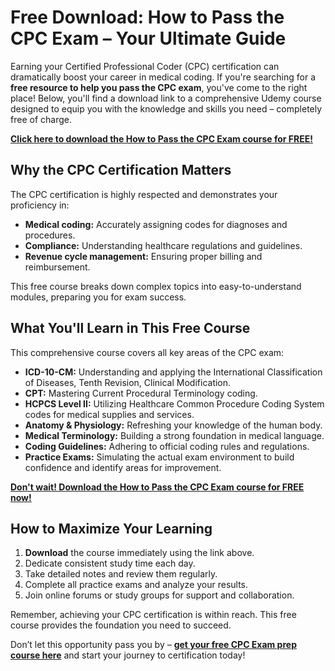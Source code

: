 # Free Download: How to Pass the CPC Exam – Your Ultimate Guide

Earning your Certified Professional Coder (CPC) certification can dramatically boost your career in medical coding. If you're searching for a **free resource to help you pass the CPC exam**, you've come to the right place! Below, you'll find a download link to a comprehensive Udemy course designed to equip you with the knowledge and skills you need – completely free of charge.

[**Click here to download the How to Pass the CPC Exam course for FREE!**](https://udemywork.com/how-to-pass-the-cpc-exam)

## Why the CPC Certification Matters

The CPC certification is highly respected and demonstrates your proficiency in:

*   **Medical coding:** Accurately assigning codes for diagnoses and procedures.
*   **Compliance:** Understanding healthcare regulations and guidelines.
*   **Revenue cycle management:** Ensuring proper billing and reimbursement.

This free course breaks down complex topics into easy-to-understand modules, preparing you for exam success.

## What You'll Learn in This Free Course

This comprehensive course covers all key areas of the CPC exam:

*   **ICD-10-CM:** Understanding and applying the International Classification of Diseases, Tenth Revision, Clinical Modification.
*   **CPT:** Mastering Current Procedural Terminology coding.
*   **HCPCS Level II:** Utilizing Healthcare Common Procedure Coding System codes for medical supplies and services.
*   **Anatomy & Physiology:** Refreshing your knowledge of the human body.
*   **Medical Terminology:** Building a strong foundation in medical language.
*   **Coding Guidelines:** Adhering to official coding rules and regulations.
*   **Practice Exams:** Simulating the actual exam environment to build confidence and identify areas for improvement.

[**Don't wait! Download the How to Pass the CPC Exam course for FREE now!**](https://udemywork.com/how-to-pass-the-cpc-exam)

## How to Maximize Your Learning

1.  **Download** the course immediately using the link above.
2.  Dedicate consistent study time each day.
3.  Take detailed notes and review them regularly.
4.  Complete all practice exams and analyze your results.
5.  Join online forums or study groups for support and collaboration.

Remember, achieving your CPC certification is within reach. This free course provides the foundation you need to succeed.

Don’t let this opportunity pass you by – **[get your free CPC Exam prep course here](https://udemywork.com/how-to-pass-the-cpc-exam)** and start your journey to certification today!
